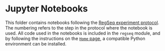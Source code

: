 # Jupyter Notebooks

This folder contains notebooks following the [RegSeq experiment protocol](https://github.com/RPGroup-PBoC/RegSeq/wiki). The numbering refers to the step in the protocol where the notebook is used. All code used in the notebooks is included in the `regseq` module, and by following the instructions on the [`Home` page](https://github.com/RPGroup-PBoC/RegSeq/wiki/home), a compatible Python environment can be installed.

